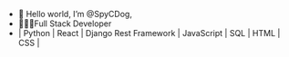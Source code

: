 - 👋 Hello world, I’m @SpyCDog,
- 👨🏻‍💻Full Stack Developer
- | Python | React | Django Rest Framework | JavaScript | SQL | HTML | CSS | 

